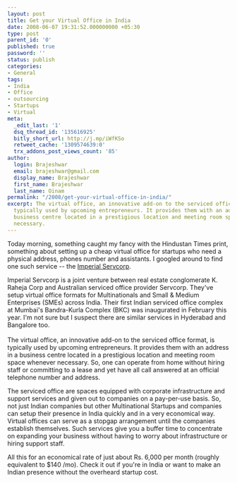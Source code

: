 ```yaml
---
layout: post
title: Get your Virtual Office in India
date: 2008-06-07 19:31:52.000000000 +05:30
type: post
parent_id: '0'
published: true
password: ''
status: publish
categories:
- General
tags:
- India
- Office
- outsourcing
- Startups
- Virtual
meta:
  _edit_last: '1'
  dsq_thread_id: '135616925'
  bitly_short_url: http://j.mp/iWfKSo
  retweet_cache: '1309574639:0'
  trx_addons_post_views_count: '85'
author:
  login: Brajeshwar
  email: brajeshwar@gmail.com
  display_name: Brajeshwar
  first_name: Brajeshwar
  last_name: Oinam
permalink: "/2008/get-your-virtual-office-in-india/"
excerpt: The virtual office, an innovative add-on to the serviced office format, is
  typically used by upcoming entrepreneurs. It provides them with an address in a
  business centre located in a prestigious location and meeting room space whenever
  necessary.
---
```

<p>Today morning, something caught my fancy with the Hindustan Times print, something about setting up a cheap virtual office for startups who need a physical address, phones number and assistants. I googled around to find one such service -- the <a href="http://www.servcorp.net/imperialservcorp/">Imperial Servcorp</a>.</p>
<p>Imperial Servcorp is a joint venture between real estate conglomerate K. Raheja Corp and Australian serviced office provider Servcorp. They've setup virtual office formats for Multinationals and Small & Medium Enterprises (SMEs) across India. Their first Indian serviced office complex at Mumbai's Bandra-Kurla Complex (BKC) was inaugurated in February this year. I'm not sure but I suspect there are similar services in Hyderabad and Bangalore too.<br />
<br />
The virtual office, an innovative add-on to the serviced office format, is typically used by upcoming entrepreneurs. It provides them with an address in a business centre located in a prestigious location and meeting room space whenever necessary. So, one can operate from home without hiring staff or committing to a lease and yet have all call answered at an official telephone number and address.</p>
<p>The serviced office are spaces equipped with corporate infrastructure and support services and given out to companies on a pay-per-use basis. So, not just Indian companies but other Multinational Startups and companies can setup their presence in India quickly and in a very economical way. Virtual offices can serve as a stopgap arrangement until the companies establish themselves. Such services give you a buffer time to concentrate on expanding your business without having to worry about infrastructure or hiring support staff.</p>
<p>All this for an economical rate of just about Rs. 6,000 per month (roughly equivalent to $140 /mo). Check it out if you're in India or want to make an Indian presence without the overheard startup cost.</p>
